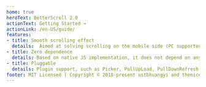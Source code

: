 ```yaml
---
home: true
heroText: BetterScroll 2.0
actionText: Getting Started →
actionLink: /en-US/guide/
features:
- title: Smooth scrolling effect
  details:  Aimed at solving scrolling on the mobile side (PC supported already).
- title: Zero dependence
  details: Based on native JS implementation, it does not depend on any framework. Perfect for Vue, React and other MVVM frameworks.
- title: Pluggable
  details: Plugin support, such as Picker, PullUpLoad, PullDownRefresh, Zoom, Mouse-Wheel, Slide, Movable, Indicators, Parallax Scrolling, Magnifier and so on.
footer: MIT Licensed | Copyright © 2018-present ustbhuangyi and theniceangel
---
```

